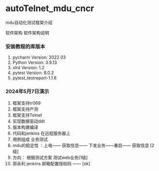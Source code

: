 # autoTelnet_mdu_cncr

mdu自动化测试框架介绍

软件架构
软件架构说明

### 安装教程的库版本

1. pycharm Version: 2022 03
2. Python Version: 3.9.13
3. xlrd Version: 1.2
4. pytest Version: 8.0.2
5. pytest_testreport-1.1.6




### 2024年5月7日演示
1. 框架支持tr069
2. 框架支持产测
3. 框架支持Telnet
4. 实现数据驱动ddt 
5. 版本构建编译 
6. 代码和jenkins 在远程服务器上 
7. 用例组成 业务测试
8. mdu的稳定性 ：上电—— 获取信息—— 下发业务——重启—— 获取信息    [2级]
9. 方向： 根据测试方案 测试web业务[1级]
10. 郭永利  jenkins 邮箱配置授权码    ——  [ok]



